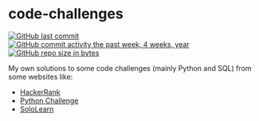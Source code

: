 # code-challenges

[![GitHub last commit](https://img.shields.io/github/last-commit/manusoler/code-challenges.svg)](https://github.com/manusoler/code-challenges) 
[![GitHub commit activity the past week, 4 weeks, year](https://img.shields.io/github/commit-activity/y/manusoler/code-challenges.svg)](https://github.com/manusoler/code-challenges)
[![GitHub repo size in bytes](https://img.shields.io/github/repo-size/manusoler/code-challenges.svg)](https://github.com/manusoler/code-challenges) 

My own solutions to some code challenges (mainly Python and SQL) from some websites like:

- [HackerRank](https://www.hackerrank.com/)
- [Python Challenge](http://pythonchallenge.com/)
- [SoloLearn](https://www.sololearn.com/)
